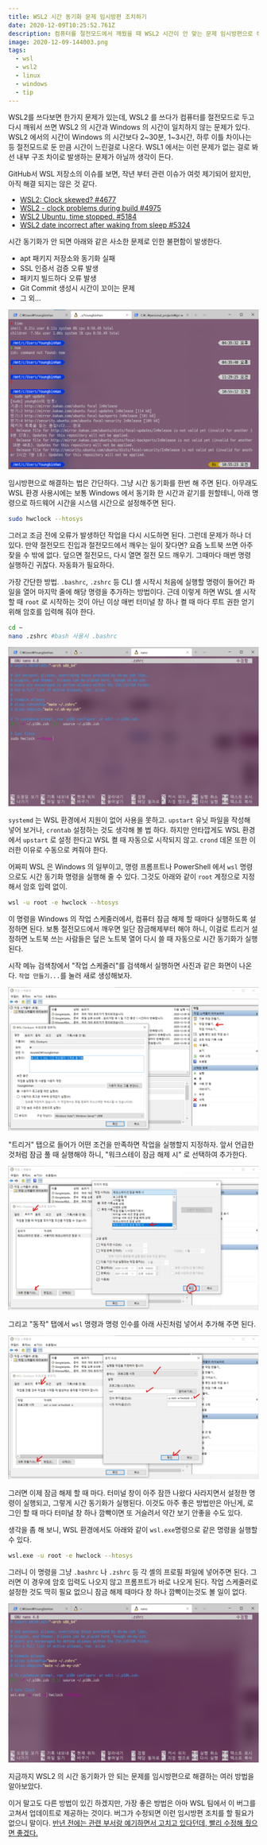 ```yaml
---
title: WSL2 시간 동기화 문제 임시방편 조치하기
date: 2020-12-09T10:25:52.761Z
description: 컴퓨터를 절전모드에서 깨웠을 때 WSL2 시간이 안 맞는 문제 임시방편으로 해결해보기
image: 2020-12-09-144003.png
tags:
  - wsl
  - wsl2
  - linux
  - windows
  - tip
---
```

WSL2를 쓰다보면 한가지 문제가 있는데, WSL2 를 쓰다가 컴퓨터를 절전모드로 두고 다시 깨워서 쓰면 WSL2 의 시간과 Windows 의 시간이 일치하지 않는 문제가 있다. WSL2 에서의 시간이 Windows 의 시간보다 2\~30분, 1\~3시간, 하루 이틀 차이나는 등 절전모드로 둔 만큼 시간이 느린걸로 나온다. WSL1 에서는 이런 문제가 없는 걸로 봐선 내부 구조 차이로 발생하는 문제가 아닐까 생각이 든다. 

GitHub서 WSL 저장소의 이슈를 보면, 작년 부터 관련 이슈가 여럿 제기되어 왔지만, 아직 해결 되지는 않은 것 같다.

* [WSL2: Clock skewed? #4677](https://github.com/microsoft/WSL/issues/4677)
* [WSL2 - clock problems during build #4975](https://github.com/microsoft/WSL/issues/4975)
* [WSL2 Ubuntu, time stopped. #5184](https://github.com/microsoft/WSL/issues/5184)
* [WSL2 date incorrect after waking from sleep #5324](https://github.com/microsoft/WSL/issues/5324)

시간 동기화가 안 되면 아래와 같은 사소한 문제로 인한 불편함이 발생한다.

* apt 패키지 저장소와 동기화 실패
* SSL 인증서 검증 오류 발생
* 패키지 빌드하다 오류 발생
* Git Commit 생성시 시간이 꼬이는 문제
* 그 외...

![](2020-12-09-144003.png)

임시방편으로 해결하는 법은 간단하다. 그냥 시간 동기화를 한번 해 주면 된다. 아무래도 WSL 환경 사용시에는 보통 Windows 에서 동기화 한 시간과 같기를 원할테니, 아래 명령으로 하드웨어 시간을 시스템 시간으로 설정해주면 된다.

```bash
sudo hwclock --htosys
```

그러고 조금 전에 오류가 발생하던 작업을 다시 시도하면 된다. 그런데 문제가 하나 더 있다. 만약 절전모드 진입과 절전모드에서 깨우는 일이 잦다면? 요즘 노트북 쓰면 아주 잦을 수 밖에 없다. 덮으면 절전모드, 다시 열면 절전 모드 깨우기. 그때마다 매번 명령 실행하긴 귀찮다. 자동화가 필요하다.

가장 간단한 방법. `.bashrc`, `.zshrc` 등 CLI 셸 시작시 처음에 실행할 명령이 들어간 파일을 열어 마지막 줄에 해당 명령을 추가하는 방법이다. 근데 이렇게 하면 WSL 셸 시작할 때 `root` 로 시작하는 것이 아닌 이상 매번 터미널 창 하나 켤 때 마다 루트 권한 얻기 위해 암호를 입력해 줘야 한다.

```bash
cd ~
nano .zshrc #bash 사용시 .bashrc
```

![](2020-12-09-192245.png)

`systemd` 는 WSL 환경에서 지원이 없어 사용을 못하고. `upstart` 유닛 파일을 작성해 넣어 보거나, `crontab` 설정하는 것도 생각해 볼 법 하다. 하지만 안타깝게도 WSL 환경에서 `upstart` 로 설정 한다고 WSL 켤 때 자동으로 시작되지 않고. `crond` 데몬 또한 이러한 이유로 수동으로 켜줘야 한다.

어짜피 WSL 은 Windows 의 일부이고, 명령 프롬프트나 PowerShell 에서 `wsl` 명령으로도 시간 동기화 명령을 실행해 줄 수 있다. 그것도 아래와 같이 `root` 계정으로 지정해서 암호 입력 없이.

```bash
wsl -u root -e hwclock --htosys
```

이 명령을 Windows 의 작업 스케줄러에서, 컴퓨터 잠금 해제 할 때마다 실행하도록 설정하면 된다. 보통 절전모드에서 깨우면 일단 잠금해제부터 해야 하니, 이걸로 트리거 설정하면 노트북 쓰는 사람들은 덮은 노트북 열어 다시 쓸 때 자동으로 시간 동기화가 실행된다.

시작 메뉴 검색창에서 "작업 스케줄러"를 검색해서 실행하면 사진과 같은 화면이 나온다. `작업 만들기...`를 눌러 새로 생성해보자.

![](2020-12-09-183619.png)

"트리거" 탭으로 들어가 어떤 조건을 만족하면 작업을 실행할지 지정하자. 앞서 언급한 것처럼 잠금 풀 때 실행해야 하니, "워크스테이 잠금 해제 시" 로 선택하여 추가한다.

![](2020-12-09-183807.png)

그리고 "동작" 탭에서 `wsl` 명령과 명령 인수를 아래 사진처럼 넣어서 추가해 주면 된다.

![](2020-12-09-184053.png)

그러면 이제 잠금 해제 할 때 마다. 터미널 창이 아주 잠깐 나왔다 사라지면서 설정한 명령이 실행되고, 그렇게 시간 동기화가 실행된다. 이것도 아주 좋은 방법만은 아닌게, 로그인 할 때 마다 터미널 창 하나 깜빡이면 또 거슬려서 약간 보기 안좋을 수도 있다.

생각을 좀 해 보니, WSL 환경에서도 아래와 같이 `wsl.exe`명령으로 같은 명령을 실행할 수 있다. 

```bash
wsl.exe -u root -e hwclock --htosys
```

그러니 이 명령을 그냥 `.bashrc` 나 `.zshrc` 등 각 셸의 프로필 파일에 넣어주면 된다. 그러면 이 경우에 암호 입력도 나오지 않고 프롬프트가 바로 나오게 된다. 작업 스케줄러로 설정한 것도 딱히 필요 없으니 잠금 해제 때마다 창 하나 깜빡이는것도 볼 일이 없다.

![](2020-12-09-192311.png)

지금까지 WSL2 의 시간 동기화가 안 되는 문제를 임시방편으로 해결하는 여러 방법을 알아보았다. 

이거 말고도 다른 방법이 있긴 하겠지만, 가장 좋은 방법은 아마 WSL 팀에서 이 버그를 고쳐서 업데이트로 제공하는 것이다. 버그가 수정되면 이런 임시방편 조치를 할 필요가 없으니 말이다. [반년 전에는 관련 부서랑 예기하면서 고치고 있다던데, 빨리 수정해 줬으면 좋겠다.](https://github.com/microsoft/WSL/issues/5324#issuecomment-638348776)